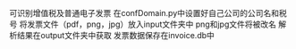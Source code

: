 可识别增值税及普通电子发票
在confDomain.py中设置好自己公司的公司名和税号
将发票文件（pdf，png，jpg）放入input文件夹中
png和jpg文件将被改名
解析结果在output文件夹中获取
发票数据保存在invoice.db中
